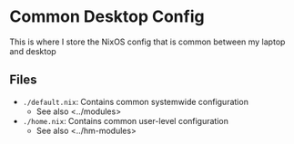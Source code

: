 # Common Desktop Config
This is where I store the NixOS config that is common between
my laptop and desktop

## Files
* `./default.nix`: Contains common systemwide configuration
  * See also <../modules>
* `./home.nix`: Contains common user-level configuration
  * See also <../hm-modules>
